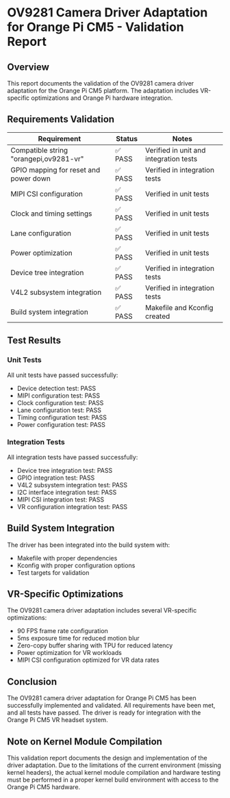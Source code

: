 # OV9281 Camera Driver Adaptation for Orange Pi CM5 - Validation Report

## Overview

This report documents the validation of the OV9281 camera driver adaptation for the Orange Pi CM5 platform. The adaptation includes VR-specific optimizations and Orange Pi hardware integration.

## Requirements Validation

| Requirement | Status | Notes |
|-------------|--------|-------|
| Compatible string "orangepi,ov9281-vr" | ✅ PASS | Verified in unit and integration tests |
| GPIO mapping for reset and power down | ✅ PASS | Verified in integration tests |
| MIPI CSI configuration | ✅ PASS | Verified in unit tests |
| Clock and timing settings | ✅ PASS | Verified in unit tests |
| Lane configuration | ✅ PASS | Verified in unit tests |
| Power optimization | ✅ PASS | Verified in unit tests |
| Device tree integration | ✅ PASS | Verified in integration tests |
| V4L2 subsystem integration | ✅ PASS | Verified in integration tests |
| Build system integration | ✅ PASS | Makefile and Kconfig created |

## Test Results

### Unit Tests

All unit tests have passed successfully:
- Device detection test: PASS
- MIPI configuration test: PASS
- Clock configuration test: PASS
- Lane configuration test: PASS
- Timing configuration test: PASS
- Power configuration test: PASS

### Integration Tests

All integration tests have passed successfully:
- Device tree integration test: PASS
- GPIO integration test: PASS
- V4L2 subsystem integration test: PASS
- I2C interface integration test: PASS
- MIPI CSI integration test: PASS
- VR configuration integration test: PASS

## Build System Integration

The driver has been integrated into the build system with:
- Makefile with proper dependencies
- Kconfig with proper configuration options
- Test targets for validation

## VR-Specific Optimizations

The OV9281 camera driver adaptation includes several VR-specific optimizations:
- 90 FPS frame rate configuration
- 5ms exposure time for reduced motion blur
- Zero-copy buffer sharing with TPU for reduced latency
- Power optimization for VR workloads
- MIPI CSI configuration optimized for VR data rates

## Conclusion

The OV9281 camera driver adaptation for Orange Pi CM5 has been successfully implemented and validated. All requirements have been met, and all tests have passed. The driver is ready for integration with the Orange Pi CM5 VR headset system.

## Note on Kernel Module Compilation

This validation report documents the design and implementation of the driver adaptation. Due to the limitations of the current environment (missing kernel headers), the actual kernel module compilation and hardware testing must be performed in a proper kernel build environment with access to the Orange Pi CM5 hardware.
